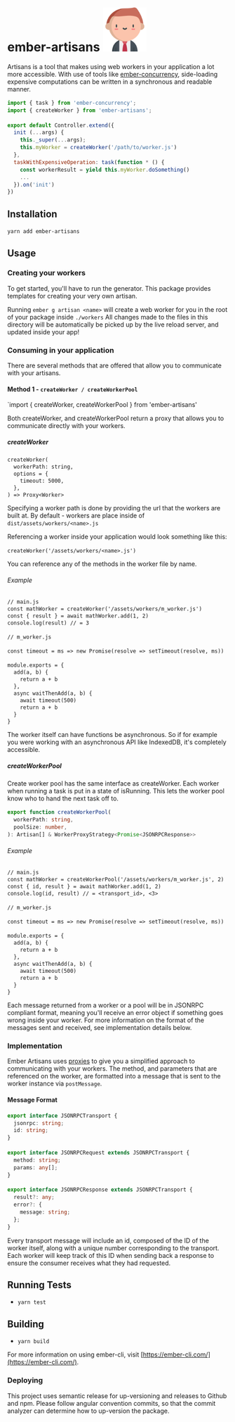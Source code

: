
# ember-artisans <img src='https://raw.githubusercontent.com/srowhani/files/master/leader.png' width=100 height=100/> 

Artisans is a tool that makes using web workers in your application a lot more accessible. With use of tools like [ember-concurrency](http://ember-concurrency.com/docs/introduction/), side-loading expensive computations can be written in a synchronous and readable manner.

```js
import { task } from 'ember-concurrency';
import { createWorker } from 'ember-artisans';

export default Controller.extend({
  init (...args) {
    this._super(...args);
    this.myWorker = createWorker('/path/to/worker.js')
  },
  taskWithExpensiveOperation: task(function * () {
    const workerResult = yield this.myWorker.doSomething()
    ...
  }).on('init')
})
```

## Installation

`yarn add ember-artisans`

## Usage

### Creating your workers
To get started, you'll have to run the generator. This package provides templates for creating your very own artisan.

Running `ember g artisan <name>` will create a web worker for you in the root of your package inside `./workers`
All changes made to the files in this directory will be automatically be picked up by the live reload server, and updated inside your app!

### Consuming in your application

There are several methods that are offered that allow you to communicate with your artisans.

#### Method 1 - `createWorker / createWorkerPool`

`import { createWorker, createWorkerPool } from 'ember-artisans'

Both createWorker, and createWorkerPool return a proxy that allows you to communicate directly with your workers.

##### createWorker
```
createWorker(
  workerPath: string,
  options = {
    timeout: 5000,
  },
) => Proxy<Worker>
```

Specifying a worker path is done by providing the url that the workers are built at. By default - workers are place inside of `dist/assets/workers/<name>.js`

Referencing a worker inside your application would look something like this:

`createWorker('/assets/workers/<name>.js')`

You can reference any of the methods in the worker file by name.

###### Example

```
// main.js
const mathWorker = createWorker('/assets/workers/m_worker.js')
const { result } = await mathWorker.add(1, 2)
console.log(result) // = 3

// m_worker.js

const timeout = ms => new Promise(resolve => setTimeout(resolve, ms))

module.exports = {
  add(a, b) {
    return a + b
  },
  async waitThenAdd(a, b) {
    await timeout(500)
    return a + b
  }
}
```

The worker itself can have functions be asynchronous. So if for example you were working with an asynchronous API like IndexedDB, it's completely accessible.

##### createWorkerPool

Create worker pool has the same interface as createWorker. Each worker when running a task is put in a state of isRunning. This lets the worker pool know who to hand the next task off to.

```ts
export function createWorkerPool(
  workerPath: string,
  poolSize: number,
): Artisan[] & WorkerProxyStrategy<Promise<JSONRPCResponse>>
```

###### Example

```
// main.js
const mathWorker = createWorkerPool('/assets/workers/m_worker.js', 2)
const { id, result } = await mathWorker.add(1, 2)
console.log(id, result) // = <transport_id>, <3>

// m_worker.js

const timeout = ms => new Promise(resolve => setTimeout(resolve, ms))

module.exports = {
  add(a, b) {
    return a + b
  },
  async waitThenAdd(a, b) {
    await timeout(500)
    return a + b
  }
}
```

Each message returned from a worker or a pool will be in JSONRPC compliant format, meaning you'll receive an error object if something goes wrong inside your worker. For more information on the format of the messages sent and received, see implementation details below.


### Implementation

Ember Artisans uses [proxies](https://developer.mozilla.org/en-US/docs/Web/JavaScript/Reference/Global_Objects/Proxy) to give you a simplified approach to communicating with your workers. The method, and parameters that are referenced on the worker, are formatted into a message that is sent to the worker instance via `postMessage`. 

#### Message Format

```ts
export interface JSONRPCTransport {
  jsonrpc: string;
  id: string;
}

export interface JSONRPCRequest extends JSONRPCTransport {
  method: string;
  params: any[];
}

export interface JSONRPCResponse extends JSONRPCTransport {
  result?: any;
  error?: {
    message: string;
  };
}
```

Every transport message will include an id, composed of the ID of the worker itself, along with a unique number corresponding to the transport. Each worker will keep track of this ID when sending back a response to ensure the consumer receives what they had requested.

## Running Tests

* `yarn test`

## Building

* `yarn build`

For more information on using ember-cli, visit [https://ember-cli.com/](https://ember-cli.com/).

### Deploying

This project uses semantic release for up-versioning and releases to Github and npm. Please follow angular convention commits, so that the commit analyzer can determine how to up-version the package.
